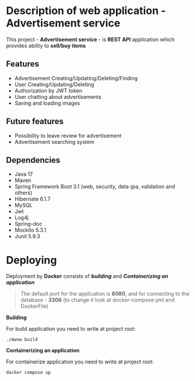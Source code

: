 # Description of web application - Advertisement service
This project - **Advertisement service** - is **REST API** application which provides ability to **sell/buy items**

## Features
+ Advertisement Creating/Updating/Deleting/Finding
+ User Creating/Updating/Deleting
+ Authorization by JWT token
+ User chatting about advertisements
+ Saving and loading images

## Future features
+ Possibility to leave review for advertisement
+ Advertisement searching system

## Dependencies
+ Java 17
+ Maven
+ Spring Framework Boot 3.1 (web, security, data-jpa, validation and others)
+ Hibernate 6.1.7
+ MySQL
+ Jwt
+ Log4j
+ Spring-doc
+ Mockito 5.3.1
+ Junit 5.9.3

# Deploying
  
  Deployment by **Docker** consists of ***building*** and ***Containerizing an application***

  > The default port for the application is **8080**, and for connecting to the database - **3306** (to change it look at docker-compose.yml and DockerFile)

**Building**

  For build application you need to write at project root:
  
    ./mwnw build

**Containerizing an application**

  For containerize application you need to write at project root:
  
    docker compose up
  

